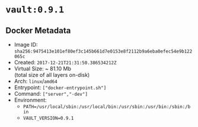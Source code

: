 # `vault:0.9.1`

## Docker Metadata

- Image ID: `sha256:9475413e101ef80ef3c145b661d7e0153e8f2112b9a6eba0efec54e9b122065c`
- Created: `2017-12-21T21:31:50.386534212Z`
- Virtual Size: ~ 81.10 Mb  
  (total size of all layers on-disk)
- Arch: `linux`/`amd64`
- Entrypoint: `["docker-entrypoint.sh"]`
- Command: `["server","-dev"]`
- Environment:
  - `PATH=/usr/local/sbin:/usr/local/bin:/usr/sbin:/usr/bin:/sbin:/bin`
  - `VAULT_VERSION=0.9.1`
